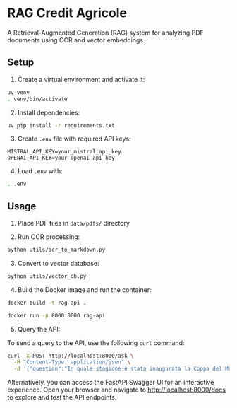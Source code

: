 # RAG Credit Agricole

A Retrieval-Augmented Generation (RAG) system for analyzing PDF documents using OCR and vector embeddings.

## Setup

1. Create a virtual environment and activate it:
```bash
uv venv
. venv/bin/activate
```

2. Install dependencies:
```bash
uv pip install -r requirements.txt
```

3. Create `.env` file with required API keys:
```
MISTRAL_API_KEY=your_mistral_api_key
OPENAI_API_KEY=your_openai_api_key
```
4. Load `.env` with:
```bash
. .env
```

## Usage

1. Place PDF files in `data/pdfs/` directory

2. Run OCR processing:
```bash
python utils/ocr_to_markdown.py
```

3. Convert to vector database:
```bash
python utils/vector_db.py
```

4. Build the Docker image and run the container:
```bash
docker build -t rag-api .

docker run -p 8000:8000 rag-api
```

5. Query the API:

  To send a query to the API, use the following `curl` command:
  ```bash
  curl -X POST http://localhost:8000/ask \
    -H "Content-Type: application/json" \
    -d '{"question":"In quale stagione è stata inaugurata la Coppa del Mondo di sci alpino?"}'
  ```

  Alternatively, you can access the FastAPI Swagger UI for an interactive experience. Open your browser and navigate to [http://localhost:8000/docs](http://localhost:8000/docs) to explore and test the API endpoints.